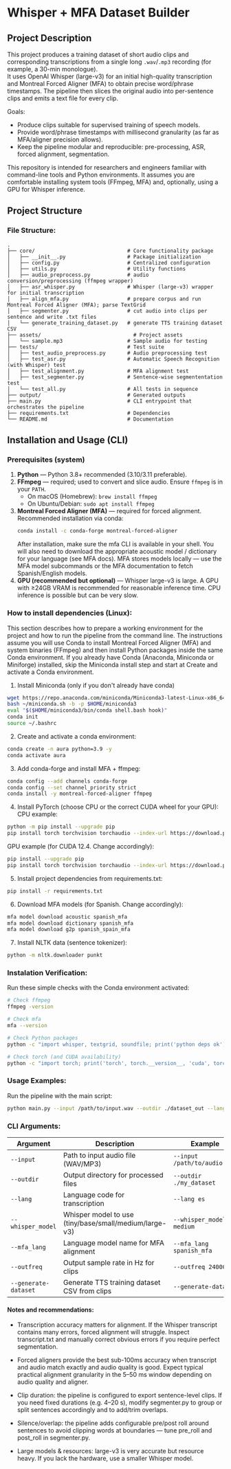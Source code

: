 # Whisper + MFA Dataset Builder

## Project Description

This project produces a training dataset of short audio clips and corresponding transcriptions from a single long `.wav`/`.mp3` recording (for example, a 30-min monologue).  
It uses OpenAI Whisper (large-v3) for an initial high-quality transcription and Montreal Forced Aligner (MFA) to obtain precise word/phrase timestamps. The pipeline then slices the original audio into per-sentence clips and emits a text file for every clip.

Goals:
- Produce clips suitable for supervised training of speech models.
- Provide word/phrase timestamps with millisecond granularity (as far as MFA/aligner precision allows).
- Keep the pipeline modular and reproducible: pre-processing, ASR, forced alignment, segmentation.

This repository is intended for researchers and engineers familiar with command-line tools and Python environments. It assumes you are comfortable installing system tools (FFmpeg, MFA) and, optionally, using a GPU for Whisper inference.


## Project Structure

### File Structure:
```
.
├── core/                              # Core functionality package
│   ├── __init__.py                    # Package initialization
│   ├── config.py                      # Centralized configuration
│   ├── utils.py                       # Utility functions
│   ├── audio_preprocess.py            # audio conversion/preprocessing (ffmpeg wrapper)
│   ├── asr_whisper.py                 # Whisper (large-v3) wrapper for initial transcription
│   ├── align_mfa.py                   # prepare corpus and run Montreal Forced Aligner (MFA); parse TextGrid
│   ├── segmenter.py                   # cut audio into clips per sentence and write .txt files
│   └── generate_training_dataset.py   # generate TTS training dataset CSV
├── assets/			                     # Project assets
│   └── sample.mp3                     # Sample audio for testing
├── tests/                             # Test suite
│   ├── test_audio_preprocess.py       # Audio preprocessing test
│   ├── test_asr.py                    # Automatic Speech Recognition (with Whisper) test
│   ├── test_alignment.py              # MFA alignment test
│   ├── test_segmenter.py              # Sentence-wise segmententation test
│   └── test_all.py                    # All tests in sequence
├── output/                            # Generated outputs
├── main.py                            # CLI entrypoint that orchestrates the pipeline
├── requirements.txt                   # Dependencies
└── README.md                          # Documentation
```

## Installation and Usage (CLI)

### Prerequisites (system)
1. **Python** — Python 3.8+ recommended (3.10/3.11 preferable).  
2. **FFmpeg** — required; used to convert and slice audio. Ensure `ffmpeg` is in your `PATH`.  
   - On macOS (Homebrew): `brew install ffmpeg`  
   - On Ubuntu/Debian: `sudo apt install ffmpeg`  
3. **Montreal Forced Aligner (MFA)** — required for forced alignment. Recommended installation via conda:
   ```bash
   conda install -c conda-forge montreal-forced-aligner
   ```
   After installation, make sure the mfa CLI is available in your shell. You will also need to download the appropriate acoustic model / dictionary for your language (see MFA docs). MFA stores models locally — use the MFA model subcommands or the MFA documentation to fetch Spanish/English models.
4. **GPU (recommended but optional)** — Whisper large-v3 is large. A GPU with ≥24GB VRAM is recommended for reasonable inference time. CPU inference is possible but can be very slow.

### How to install dependencies (Linux):
This section describes how to prepare a working environment for the project and how to run the pipeline from the command line. The instructions assume you will use Conda to install Montreal Forced Aligner (MFA) and system binaries (FFmpeg) and then install Python packages inside the same Conda environment.
If you already have Conda (Anaconda, Miniconda or Miniforge) installed, skip the Miniconda install step and start at Create and activate a Conda environment.

1. Install Miniconda (only if you don't already have conda)
```bash
wget https://repo.anaconda.com/miniconda/Miniconda3-latest-Linux-x86_64.sh -O ~/miniconda.sh
bash ~/miniconda.sh -b -p $HOME/miniconda3
eval "$($HOME/miniconda3/bin/conda shell.bash hook)"
conda init
source ~/.bashrc
```

2. Create and activate a conda environment:
```bash
conda create -n aura python=3.9 -y
conda activate aura
```

3. Add conda-forge and install MFA + ffmpeg:
```bash
conda config --add channels conda-forge
conda config --set channel_priority strict
conda install -y montreal-forced-aligner ffmpeg
```

4. Install PyTorch (choose CPU or the correct CUDA wheel for your GPU):
CPU example:
```bash
python -m pip install --upgrade pip
pip install torch torchvision torchaudio --index-url https://download.pytorch.org/whl/cpu
```
GPU example (for CUDA 12.4. Change accordingly):
```bash
pip install --upgrade pip
pip install torch torchvision torchaudio --index-url https://download.pytorch.org/whl/cu124
```

5. Install project dependencies from requirements.txt:
```bash
pip install -r requirements.txt
```

6. Download MFA models (for Spanish. Change accordingly):
```bash
mfa model download acoustic spanish_mfa
mfa model download dictionary spanish_mfa
mfa model download g2p spanish_spain_mfa
```

7. Install NLTK data (sentence tokenizer):
```bash
python -m nltk.downloader punkt
```

### Instalation Verification:
Run these simple checks with the Conda environment activated:
```bash
# Check ffmpeg
ffmpeg -version

# Check mfa
mfa --version

# Check Python packages
python -c "import whisper, textgrid, soundfile; print('python deps ok')"

# Check torch (and CUDA availability)
python -c "import torch; print('torch', torch.__version__, 'cuda', torch.cuda.is_available())"
```


### Usage Examples:
Run the pipeline with the main script:
```bash
python main.py --input /path/to/input.wav --outdir ./dataset_out --lang es --whisper_model large-v3 --mfa_lang spanish_mfa --outfreq 24000
```

### CLI Arguments:
| Argument | Description | Example |
|----------|-------------|---------|
| `--input` | Path to input audio file (WAV/MP3) | `--input /path/to/audio.wav` |
| `--outdir` | Output directory for processed files | `--outdir ./my_dataset` |
| `--lang` | Language code for transcription | `--lang es` |
| `--whisper_model` | Whisper model to use (tiny/base/small/medium/large-v3) | `--whisper_model medium` |
| `--mfa_lang` | Language model name for MFA alignment | `--mfa_lang spanish_mfa` |
| `--outfreq` | Output sample rate in Hz for clips | `--outfreq 24000` |
| `--generate-dataset` | Generate TTS training dataset CSV from clips | `--generate-dataset` |

#### Notes and recommendations:
- Transcription accuracy matters for alignment. If the Whisper transcript contains many errors, forced alignment will struggle. Inspect transcript.txt and manually correct obvious errors if you require perfect segmentation.

- Forced aligners provide the best sub-100ms accuracy when transcript and audio match exactly and audio quality is good. Expect typical practical alignment granularity in the 5–50 ms window depending on audio quality and aligner.

- Clip duration: the pipeline is configured to export sentence-level clips. If you need fixed durations (e.g. 4–20 s), modify segmenter.py to group or split sentences accordingly and to add/trim overlaps.

- Silence/overlap: the pipeline adds configurable pre/post roll around sentences to avoid clipping words at boundaries — tune pre_roll and post_roll in segmenter.py.

- Large models & resources: large-v3 is very accurate but resource heavy. If you lack the hardware, use a smaller Whisper model.
